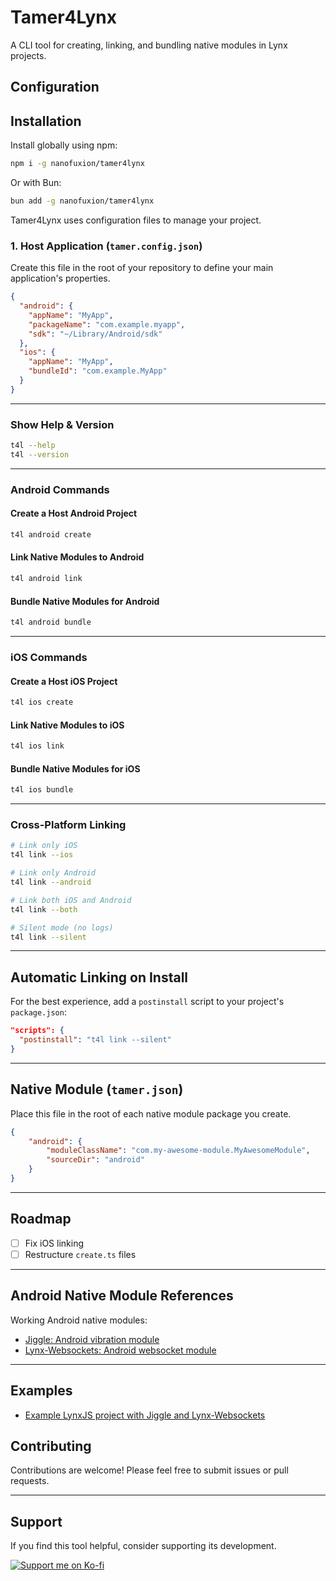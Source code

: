 # Tamer4Lynx

A CLI tool for creating, linking, and bundling native modules in Lynx projects.

## Configuration
## Installation

Install globally using npm:

```bash
npm i -g nanofuxion/tamer4lynx
```

Or with Bun:

```bash
bun add -g nanofuxion/tamer4lynx
```

Tamer4Lynx uses configuration files to manage your project.

### 1. Host Application (`tamer.config.json`)

Create this file in the root of your repository to define your main application's properties.

```json
{
  "android": {
    "appName": "MyApp",
    "packageName": "com.example.myapp",
    "sdk": "~/Library/Android/sdk"
  },
  "ios": {
    "appName": "MyApp",
    "bundleId": "com.example.MyApp"
  }
}
```

---


### Show Help & Version

```bash
t4l --help
t4l --version
```

---

### **Android Commands**

#### Create a Host Android Project

```bash
t4l android create
```

#### Link Native Modules to Android

```bash
t4l android link
```

#### Bundle Native Modules for Android

```bash
t4l android bundle
```

---

### **iOS Commands**

#### Create a Host iOS Project

```bash
t4l ios create
```

#### Link Native Modules to iOS

```bash
t4l ios link
```

#### Bundle Native Modules for iOS

```bash
t4l ios bundle
```

---

### **Cross-Platform Linking**

```bash
# Link only iOS
t4l link --ios

# Link only Android
t4l link --android

# Link both iOS and Android
t4l link --both

# Silent mode (no logs)
t4l link --silent
```

---

## Automatic Linking on Install

For the best experience, add a `postinstall` script to your project's `package.json`:

```json
"scripts": {
  "postinstall": "t4l link --silent"
}
```

---

## Native Module (`tamer.json`)

Place this file in the root of each native module package you create.

```json
{
    "android": {
        "moduleClassName": "com.my-awesome-module.MyAwesomeModule",
        "sourceDir": "android"
    }
}
```

---

## Roadmap

* [ ] Fix iOS linking
* [ ] Restructure `create.ts` files

---

## Android Native Module References

Working Android native modules:

- [Jiggle: Android vibration module](https://github.com/nanofuxion/tamer4lynx/tree/main/packages/jiggle)
- [Lynx-Websockets: Android websocket module](https://github.com/nanofuxion/tamer4lynx/tree/main/packages/lynx-websockets)

---

## Examples

- [Example LynxJS project with Jiggle and Lynx-Websockets](https://github.com/nanofuxion/tamer4lynx/tree/main/packages/example)
## Contributing

Contributions are welcome! Please feel free to submit issues or pull requests.

---

## Support

If you find this tool helpful, consider supporting its development. 

<a href="https://ko-fi.com/nanofuxion"> <img src="https://ko-fi.com/img/githubbutton_sm.svg" alt="Support me on Ko-fi"> </a>